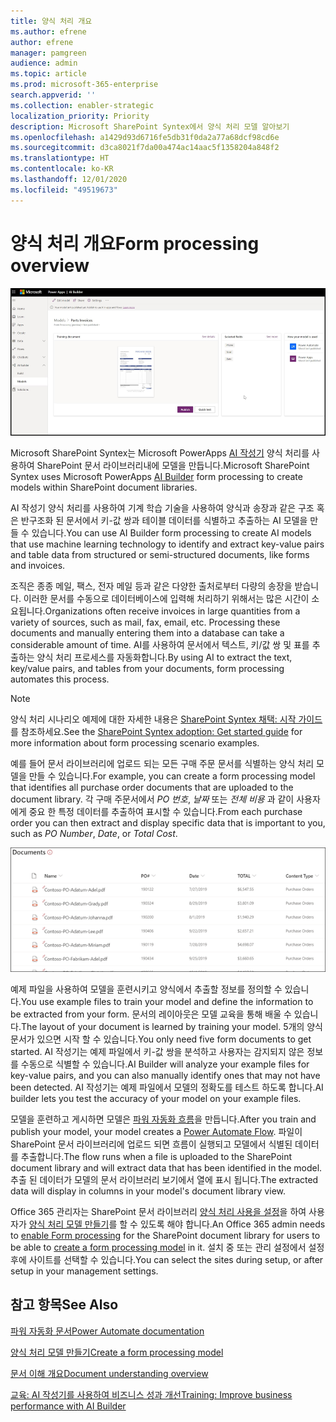 ```yaml
---
title: 양식 처리 개요
ms.author: efrene
author: efrene
manager: pamgreen
audience: admin
ms.topic: article
ms.prod: microsoft-365-enterprise
search.appverid: ''
ms.collection: enabler-strategic
localization_priority: Priority
description: Microsoft SharePoint Syntex에서 양식 처리 모델 알아보기
ms.openlocfilehash: a1429d93d6716fe5db31f0da2a77a68dcf98cd6e
ms.sourcegitcommit: d3ca8021f7da00a474ac14aac5f1358204a848f2
ms.translationtype: HT
ms.contentlocale: ko-KR
ms.lasthandoff: 12/01/2020
ms.locfileid: "49519673"
---
```

# <a name="form-processing-overview"></a><span data-ttu-id="4cbc1-103">양식 처리 개요</span><span class="sxs-lookup"><span data-stu-id="4cbc1-103">Form processing overview</span></span>

 ![AI 작성기](../media/content-understanding/ai-builder.png)</br>

<span data-ttu-id="4cbc1-105">Microsoft SharePoint Syntex는 Microsoft PowerApps [AI 작성기](https://docs.microsoft.com/ai-builder/overview) 양식 처리를 사용하여 SharePoint 문서 라이브러리내에 모델을 만듭니다.</span><span class="sxs-lookup"><span data-stu-id="4cbc1-105">Microsoft SharePoint Syntex uses Microsoft PowerApps [AI Builder](https://docs.microsoft.com/ai-builder/overview) form processing to create models within SharePoint document libraries.</span></span>

<span data-ttu-id="4cbc1-106">AI 작성기 양식 처리를 사용하여 기계 학습 기술을 사용하여 양식과 송장과 같은 구조 혹은 반구조화 된 문서에서 키-값 쌍과 테이블 데이터를 식별하고 추출하는 AI 모델을 만들 수 있습니다.</span><span class="sxs-lookup"><span data-stu-id="4cbc1-106">You can use AI Builder form processing to create AI models that use machine learning technology to identify and extract key-value pairs and table data from structured or semi-structured  documents, like forms and invoices.</span></span>

<span data-ttu-id="4cbc1-107">조직은 종종 메일, 팩스, 전자 메일 등과 같은 다양한 출처로부터 다량의 송장을 받습니다. 이러한 문서를 수동으로 데이터베이스에 입력해 처리하기 위해서는 많은 시간이 소요됩니다.</span><span class="sxs-lookup"><span data-stu-id="4cbc1-107">Organizations often receive invoices in large quantities from a variety of sources, such as mail, fax, email, etc. Processing these documents and manually entering them into a database can take a considerable amount of time.</span></span> <span data-ttu-id="4cbc1-108">AI를 사용하여 문서에서 텍스트, 키/값 쌍 및 표를 추출하는 양식 처리 프로세스를 자동화합니다.</span><span class="sxs-lookup"><span data-stu-id="4cbc1-108">By using AI to extract the text, key/value pairs, and tables from your documents, form processing automates this process.</span></span> 

> [!NOTE]
> <span data-ttu-id="4cbc1-109">양식 처리 시나리오 예제에 대한 자세한 내용은 [SharePoint Syntex 채택: 시작 가이드](https://docs.microsoft.com/microsoft-365/contentunderstanding/adoption-getstarted#form-processing-scenario-example)를 참조하세요.</span><span class="sxs-lookup"><span data-stu-id="4cbc1-109">See the [SharePoint Syntex adoption: Get started guide](https://docs.microsoft.com/microsoft-365/contentunderstanding/adoption-getstarted#form-processing-scenario-example) for more information about form processing scenario examples.</span></span>

<span data-ttu-id="4cbc1-110">예를 들어 문서 라이브러리에 업로드 되는 모든 구매 주문 문서를 식별하는 양식 처리 모델을 만들 수 있습니다.</span><span class="sxs-lookup"><span data-stu-id="4cbc1-110">For example, you can create a form processing model that identifies all purchase order documents that are uploaded to the document library.</span></span> <span data-ttu-id="4cbc1-111">각 구매 주문서에서 *PO 번호*, *날짜* 또는 *전체 비용* 과 같이 사용자에게 중요 한 특정 데이터를 추출하여 표시할 수 있습니다.</span><span class="sxs-lookup"><span data-stu-id="4cbc1-111">From each purchase order you can then extract and display specific data that is important to you, such as *PO Number*, *Date*, or *Total Cost*.</span></span>

![문서 라이브러리 보기](../media/content-understanding/doc-lib-done.png)</br>  

<span data-ttu-id="4cbc1-113">예제 파일을 사용하여 모델을 훈련시키고 양식에서 추출할 정보를 정의할 수 있습니다.</span><span class="sxs-lookup"><span data-stu-id="4cbc1-113">You use example files to train your model and define the information to be extracted from your form.</span></span> <span data-ttu-id="4cbc1-114">문서의 레이아웃은 모델 교육을 통해 배울 수 있습니다.</span><span class="sxs-lookup"><span data-stu-id="4cbc1-114">The layout of your document is learned by training your model.</span></span> <span data-ttu-id="4cbc1-115">5개의 양식 문서가 있으면 시작 할 수 있습니다.</span><span class="sxs-lookup"><span data-stu-id="4cbc1-115">You only need five form documents to get started.</span></span> <span data-ttu-id="4cbc1-116">AI 작성기는 예제 파일에서 키-값 쌍을 분석하고 사용자는 감지되지 않은 정보를 수동으로 식별할 수 있습니다.</span><span class="sxs-lookup"><span data-stu-id="4cbc1-116">AI Builder will analyze your example files for key-value pairs, and you can also manually identify ones that may not have been detected.</span></span>  <span data-ttu-id="4cbc1-117">AI 작성기는 예제 파일에서 모델의 정확도를 테스트 하도록 합니다.</span><span class="sxs-lookup"><span data-stu-id="4cbc1-117">AI builder lets you test the accuracy of your model on your example files.</span></span>

<span data-ttu-id="4cbc1-118">모델을 훈련하고 게시하면 모델은 [파워 자동화 흐름](https://docs.microsoft.com/power-automate/getting-started)을 만듭니다.</span><span class="sxs-lookup"><span data-stu-id="4cbc1-118">After you train and publish your model, your model creates a [Power Automate Flow](https://docs.microsoft.com/power-automate/getting-started).</span></span> <span data-ttu-id="4cbc1-119">파일이 SharePoint 문서 라이브러리에 업로드 되면 흐름이 실행되고 모델에서 식별된 데이터를 추출합니다.</span><span class="sxs-lookup"><span data-stu-id="4cbc1-119">The flow runs when a file is uploaded to the SharePoint document library and will extract data that has been identified in the model.</span></span> <span data-ttu-id="4cbc1-120">추출 된 데이터가 모델의 문서 라이브러리 보기에서 열에 표시 됩니다.</span><span class="sxs-lookup"><span data-stu-id="4cbc1-120">The extracted data will display in columns in your model's document library view.</span></span>

<span data-ttu-id="4cbc1-121">Office 365 관리자는 SharePoint 문서 라이브러리 [양식 처리 사용을 설정](https://docs.microsoft.com/microsoft-365/contentunderstanding/set-up-content-understanding#to-set-up-content-understanding)을 하여 사용자가 [양식 처리 모델 만들기](create-a-form-processing-model.md)를 할 수 있도록 해야 합니다.</span><span class="sxs-lookup"><span data-stu-id="4cbc1-121">An Office 365 admin needs to [enable Form processing](https://docs.microsoft.com/microsoft-365/contentunderstanding/set-up-content-understanding#to-set-up-content-understanding) for the SharePoint document library for users to be able to [create a form processing model](create-a-form-processing-model.md) in it.</span></span> <span data-ttu-id="4cbc1-122">설치 중 또는 관리 설정에서 설정 후에 사이트를 선택할 수 있습니다.</span><span class="sxs-lookup"><span data-stu-id="4cbc1-122">You can select the sites during setup, or after setup in your management settings.</span></span>



## <a name="see-also"></a><span data-ttu-id="4cbc1-123">참고 항목</span><span class="sxs-lookup"><span data-stu-id="4cbc1-123">See Also</span></span>
  
[<span data-ttu-id="4cbc1-124">파워 자동화 문서</span><span class="sxs-lookup"><span data-stu-id="4cbc1-124">Power Automate documentation</span></span>](https://docs.microsoft.com/power-automate/)

[<span data-ttu-id="4cbc1-125">양식 처리 모델 만들기</span><span class="sxs-lookup"><span data-stu-id="4cbc1-125">Create a form processing model</span></span>](create-a-form-processing-model.md)

[<span data-ttu-id="4cbc1-126">문서 이해 개요</span><span class="sxs-lookup"><span data-stu-id="4cbc1-126">Document understanding overview</span></span>](document-understanding-overview.md)

[<span data-ttu-id="4cbc1-127">교육: AI 작성기를 사용하여 비즈니스 성과 개선</span><span class="sxs-lookup"><span data-stu-id="4cbc1-127">Training: Improve business performance with AI Builder</span></span>](https://docs.microsoft.com/learn/paths/improve-business-performance-ai-builder/?source=learn)
